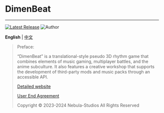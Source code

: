# DimenBeat
 
--------
[![Latest Release](https://img.shields.io/github/v/release/Nebula-Studios/DimenBeat)](https://github.com/Nebula-Studios/DimenBeat)
![Author](https://img.shields.io/badge/Author-3cxc,Bustling114,GA-blue.svg)

**English** | [中文](https://github.com/Nebula-Studios/DimenBeat/blob/main/.github/workflows/README_cn.md)

> Preface:
> 
> “DimenBeat” is a translational-style pseudo 3D rhythm game that combines elements of music gaming, multiplayer battles, and the anime subculture. It also features a creative workshop that supports the development of third-party mods and music packs through an accessible API.
> 
> [Detailed website](https://3cxc.itch.io/DimenBeat)
> 
> [User End Agreement](https://github.com/Nebula-Studios/DimenBeat/blob/main/.github/workflows/Eula.md)
> 
> Copyright © 2023-2024 Nebula-Studios All Rights Reserved
